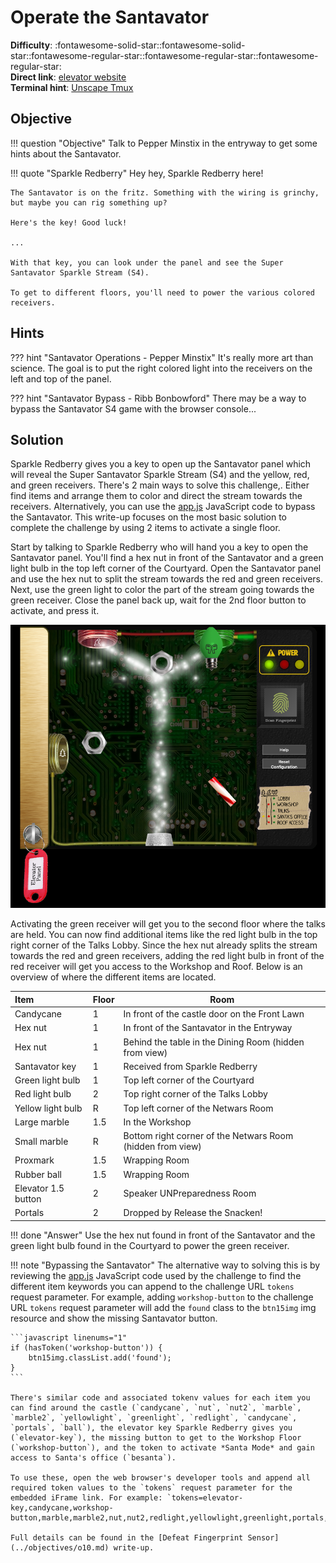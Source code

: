 # Operate the Santavator

**Difficulty**: :fontawesome-solid-star::fontawesome-solid-star::fontawesome-regular-star::fontawesome-regular-star::fontawesome-regular-star:<br/>
**Direct link**: [elevator website](https://elevator.kringlecastle.com/?challenge=elevator&id=62341aef-5fd2-4ea6-bdbd-58753ecf2393)<br/>
**Terminal hint**: [Unscape Tmux](../hints/h4.md)


## Objective

!!! question "Objective"
    Talk to Pepper Minstix in the entryway to get some hints about the Santavator.

!!! quote "Sparkle Redberry"
    Hey hey, Sparkle Redberry here!
    
    The Santavator is on the fritz. Something with the wiring is grinchy, but maybe you can rig something up?

    Here's the key! Good luck!

    ...

    With that key, you can look under the panel and see the Super Santavator Sparkle Stream (S4).

    To get to different floors, you'll need to power the various colored receivers.


## Hints

??? hint "Santavator Operations - Pepper Minstix"
    It's really more art than science. The goal is to put the right colored light into the receivers on the left and top of the panel.

??? hint "Santavator Bypass - Ribb Bonbowford"
    There may be a way to bypass the Santavator S4 game with the browser console...

## Solution

Sparkle Redberry gives you a key to open up the Santavator panel which will reveal the Super Santavator Sparkle Stream (S4) and the yellow, red, and green receivers. There's 2 main ways to solve this challenge,. Either find items and arrange them to color and direct the stream towards the receivers. Alternatively, you can use the [app.js](https://elevator.kringlecastle.com/app.js) JavaScript code to bypass the Santavator. This write-up focuses on the most basic solution to complete the challenge by using 2 items to activate a single floor.

Start by talking to Sparkle Redberry who will hand you a key to open the Santavator panel. You'll find a hex nut in front of the Santavator and a green light bulb in the top left corner of the Courtyard. Open the Santavator panel and use the hex nut to split the stream towards the red and green receivers. Next, use the green light to color the part of the stream going towards the green receiver. Close the panel back up, wait for the 2nd floor button to activate, and press it.

![Green receiver activated](../../img/objectives/o4/green_activated.png)

Activating the green receiver will get you to the second floor where the talks are held. You can now find additional items like the red light bulb in the top right corner of the Talks Lobby. Since the hex nut already splits the stream towards the red and green receivers, adding the red light bulb in front of the red receiver will get you access to the Workshop and Roof. Below is an overview of where the different items are located.

| Item                | Floor | Room                                                       |
| :-------------------| :---- | ---------------------------------------------------------- |
| Candycane           | 1     | In front of the castle door on the Front Lawn              |
| Hex nut             | 1     | In front of the Santavator in the Entryway                |
| Hex nut             | 1     | Behind the table in the Dining Room (hidden from view)     |
| Santavator key      | 1     | Received from Sparkle Redberry                             |
| Green light bulb    | 1     | Top left corner of the Courtyard                           |
| Red light bulb      | 2     | Top right corner of the Talks Lobby                        |
| Yellow light bulb   | R     | Top left corner of the Netwars Room                        |
| Large marble        | 1.5   | In the Workshop                                            |
| Small marble        | R     | Bottom right corner of the Netwars Room (hidden from view) |
| Proxmark            | 1.5   | Wrapping Room                                              |
| Rubber ball         | 1.5   | Wrapping Room                                              |
| Elevator 1.5 button | 2     | Speaker UNPreparedness Room                                |
| Portals             | 2     | Dropped by Release the Snacken!                            |

!!! done "Answer"
    Use the hex nut found in front of the Santavator and the green light bulb found in the Courtyard to power the green receiver.

!!! note "Bypassing the Santavator"
    The alternative way to solving this is by reviewing the [app.js](https://elevator.kringlecastle.com/app.js) JavaScript code used by the challenge to find the different item keywords you can append to the challenge URL `tokens` request parameter. For example, adding `workshop-button` to the challenge URL `tokens` request parameter will add the `found` class to the `btn15img` img resource and show the missing Santavator button.

    ```javascript linenums="1"
    if (hasToken('workshop-button')) {
        btn15img.classList.add('found');
    }
    ```

    There's similar code and associated tokenv values for each item you can find around the castle (`candycane`, `nut`, `nut2`, `marble`, `marble2`, `yellowlight`, `greenlight`, `redlight`, `candycane`, `portals`, `ball`), the elevator key Sparkle Redberry gives you (`elevator-key`), the missing button to get to the Workshop Floor (`workshop-button`), and the token to activate *Santa Mode* and gain access to Santa's office (`besanta`).

    To use these, open the web browser's developer tools and append all required token values to the `tokens` request parameter for the embedded iFrame link. For example: `tokens=elevator-key,candycane,workshop-button,marble,marble2,nut,nut2,redlight,yellowlight,greenlight,portals,ball,besanta`.

    Full details can be found in the [Defeat Fingerprint Sensor](../objectives/o10.md) write-up.
